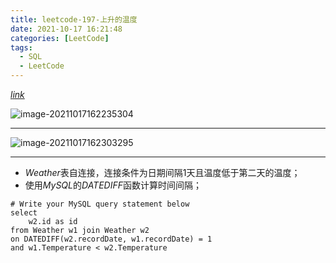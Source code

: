 ```yaml
---
title: leetcode-197-上升的温度
date: 2021-10-17 16:21:48
categories: [LeetCode]
tags:
  - SQL
  - LeetCode
---
```


[$link$](https://leetcode-cn.com/problems/rising-temperature/)

![image-20211017162235304](https://gitee.com/cao_ziqiang/img/raw/master/20211017162235.png)

<hr/>

![image-20211017162303295](https://gitee.com/cao_ziqiang/img/raw/master/20211017162303.png)

<hr/>

- $Weather$表自连接，连接条件为日期间隔1天且温度低于第二天的温度；
- 使用$MySQL$的$DATEDIFF$函数计算时间间隔；

```mysql
# Write your MySQL query statement below
select 
    w2.id as id
from Weather w1 join Weather w2
on DATEDIFF(w2.recordDate, w1.recordDate) = 1
and w1.Temperature < w2.Temperature
```

